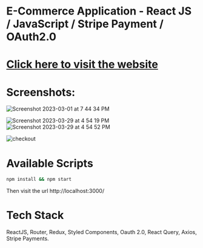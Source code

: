  
#  E-Commerce Application  - React JS / JavaScript / Stripe Payment / OAuth2.0
  

# [Click here to visit the website](https://venerable-cocada-4069b3.netlify.app/) 

 
# Screenshots: 

![Screenshot 2023-03-01 at 7 44 34 PM](https://user-images.githubusercontent.com/2153396/227244001-abd106d4-ef01-4136-8f1b-ffe6c5424d00.png)

![Screenshot 2023-03-29 at 4 54 19 PM](https://user-images.githubusercontent.com/2153396/228579573-c203051a-fc29-4489-b157-2de0981a9a4d.png)
![Screenshot 2023-03-29 at 4 54 52 PM](https://user-images.githubusercontent.com/2153396/228579984-82d8a32b-f15a-466b-91a3-adeae0fba8f8.png)


![checkout](https://user-images.githubusercontent.com/2153396/235770598-23e14241-876e-4f0d-a832-df0431b36512.png)

   

# Available Scripts

```sh
npm install && npm start
```

Then visit the url http://localhost:3000/



# Tech Stack
ReactJS, Router, Redux, Styled Components, Oauth 2.0, React Query, Axios, Stripe Payments. 

 


 
